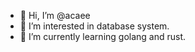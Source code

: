- 👋 Hi, I’m @acaee
- 👀 I’m interested in database system.
- 🌱 I’m currently learning golang and rust.
